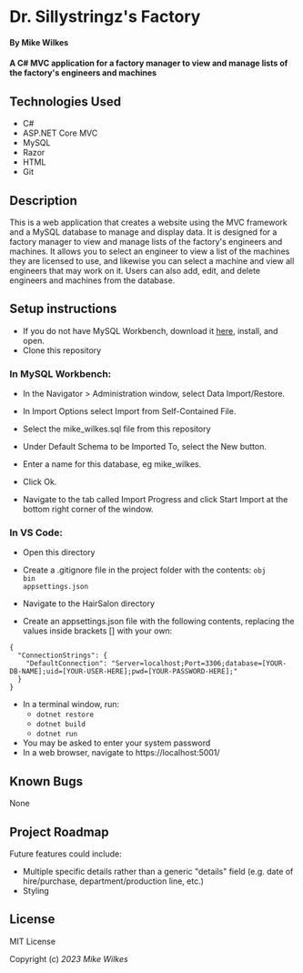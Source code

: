 # Dr. Sillystringz's Factory
#### By Mike Wilkes
#### A C# MVC application for a factory manager to view and manage lists of the factory's engineers and machines

## Technologies Used

- C#
- ASP.NET Core MVC
- MySQL
- Razor
- HTML
- Git

## Description

This is a web application that creates a website using the MVC framework and a MySQL database to manage and display data. It is designed for a factory manager to view and manage lists of the factory's engineers and machines. It allows you to select an engineer to view a list of the machines they are licensed to use, and likewise you can select a machine and view all engineers that may work on it. Users can also add, edit, and delete engineers and machines from the database.
## Setup instructions

- If you do not have MySQL Workbench, download it [here](https://dev.mysql.com/downloads/workbench/), install, and open.
- Clone this repository
### In MySQL Workbench:
- In the Navigator > Administration window, select Data Import/Restore.

- In Import Options select Import from Self-Contained File.

- Select the mike_wilkes.sql file from this repository

- Under Default Schema to be Imported To, select the New button.

- Enter a name for this database, eg mike_wilkes.
- Click Ok.
- Navigate to the tab called Import Progress and click Start Import at the bottom right corner of the window.
### In VS Code:
- Open this directory
- Create a .gitignore file in the project folder with the contents:
  `obj`<br>
  `bin`<br>
  `appsettings.json`

- Navigate to the HairSalon directory
- Create an appsettings.json file with the following contents, replacing the values inside brackets [] with your own:

```
{
  "ConnectionStrings": {
    "DefaultConnection": "Server=localhost;Port=3306;database=[YOUR-DB-NAME];uid=[YOUR-USER-HERE];pwd=[YOUR-PASSWORD-HERE];"
  }
}
```

- In a terminal window, run:
  - `dotnet restore`
  - `dotnet build`
  - `dotnet run`
- You may be asked to enter your system password
- In a web browser, navigate to https://localhost:5001/

## Known Bugs
None

## Project Roadmap
Future features could include:
* Multiple specific details rather than a generic "details" field (e.g. date of hire/purchase, department/production line, etc.)
* Styling

## License

MIT License

Copyright (c) _2023_ _Mike Wilkes_